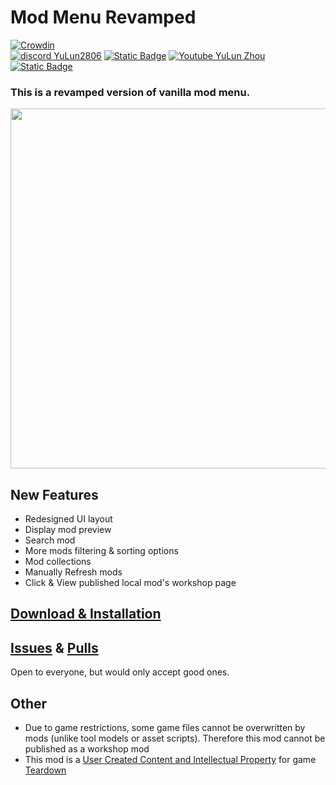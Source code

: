 # Mod Menu Revamped
[![Crowdin](https://badges.crowdin.net/yulun-td-mmre/localized.svg)](https://crowdin.com/project/yulun-td-mmre)
</br>
<a href="https://discord.gg/teardown"><img alt="discord YuLun2806" src="https://img.shields.io/badge/Teardown-YuLun2806-green?logo=discord&logoColor=ffffff&labelColor=5865f2&color=ff5d5d"></a>
<a href="https://twitter.com/YuLun233"><img alt="Static Badge" src="https://img.shields.io/badge/%40YuLun233-1D9BF0?logo=X&logoColor=ffffff"></a>
<a href="https://www.youtube.com/channel/UCUzSRsX6RmDzvKZ58vSpczg"><img alt="Youtube YuLun Zhou" src="https://img.shields.io/badge/YuLun_Zhou-c00f0f?logo=YouTube&logoColor=ffffff"></a>
<a href="https://space.bilibili.com/528483587"><img alt="Static Badge" src="https://img.shields.io/badge/__%E4%BF%A3%E4%BC%A6__-00A1D6?logo=bilibili&logoColor=ffffff"></a>

### This is a revamped version of vanilla mod menu.

<img src="https://github.com/YuLun-bili/Mod-Menu-Revamped/assets/70589524/0d9d590d-d283-4c78-aacd-e85ac8d6d7b3" width="576px" align="center">

## New Features

* Redesigned UI layout
* Display mod preview
* Search mod
* More mods filtering & sorting options
* Mod collections
* Manually Refresh mods
* Click & View published local mod's workshop page

## [Download & Installation](../../releases)

## [Issues](../../issues) & [Pulls](../../pulls)

Open to everyone, but would only accept good ones.

## Other

* Due to game restrictions, some game files cannot be overwritten by mods (unlike tool models or asset scripts). Therefore this mod cannot be published as a workshop mod
* This mod is a [User Created Content and Intellectual Property](https://store.steampowered.com/eula/1167630_eula_0) for game [Teardown](https://www.teardowngame.com/)
